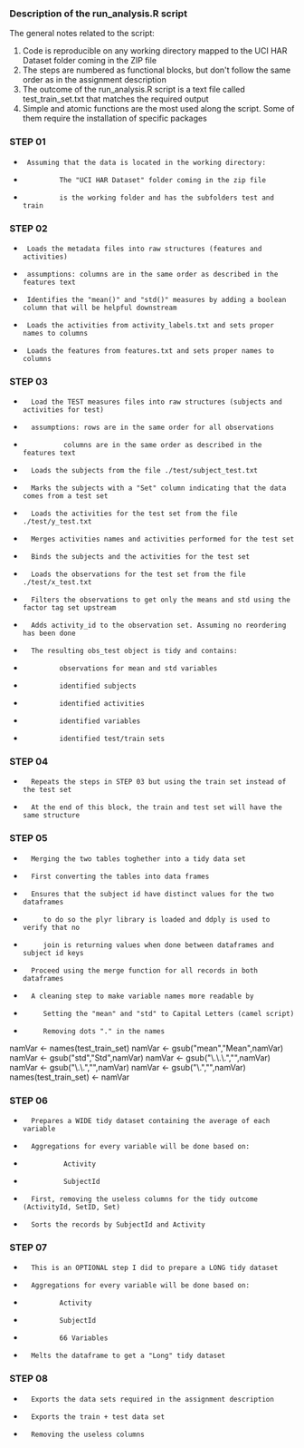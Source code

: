 ### Description of the run_analysis.R script

The general notes related to the script:

1. Code is reproducible on any working directory mapped to the UCI HAR Dataset folder coming in the ZIP file
2. The steps are numbered as functional blocks, but don't follow the same order as in the assignment description
3. The outcome of the run_analysis.R script is a text file called test_train_set.txt that matches the required output
4. Simple and atomic functions are the most used along the script. Some of them require the installation of specific packages


###      STEP 01 
*      Assuming that the data is located in the working directory:
*              The "UCI HAR Dataset" folder coming in the zip file
*              is the working folder and has the subfolders test and train

###    STEP 02 
*      Loads the metadata files into raw structures (features and activities)
*      assumptions: columns are in the same order as described in the features text
*      Identifies the "mean()" and "std()" measures by adding a boolean column that will be helpful downstream
*      Loads the activities from activity_labels.txt and sets proper names to columns
*      Loads the features from features.txt and sets proper names to columns

###     STEP 03 
*       Load the TEST measures files into raw structures (subjects and activities for test)
*       assumptions: rows are in the same order for all observations
*               columns are in the same order as described in the features text
*       Loads the subjects from the file ./test/subject_test.txt
*       Marks the subjects with a "Set" column indicating that the data comes from a test set
*       Loads the activities for the test set from the file ./test/y_test.txt
*       Merges activities names and activities performed for the test set
*       Binds the subjects and the activities for the test set
*       Loads the observations for the test set from the file ./test/x_test.txt
*       Filters the observations to get only the means and std using the factor tag set upstream
*       Adds activity_id to the observation set. Assuming no reordering has been done
*       The resulting obs_test object is tidy and contains:
*              observations for mean and std variables
*              identified subjects
*              identified activities
*              identified variables
*              identified test/train sets

###     STEP 04 
*       Repeats the steps in STEP 03 but using the train set instead of the test set
*       At the end of this block, the train and test set will have the same structure

###     STEP 05
*       Merging the two tables toghether into a tidy data set
*       First converting the tables into data frames
*       Ensures that the subject id have distinct values for the two dataframes
*          to do so the plyr library is loaded and ddply is used to verify that no
*          join is returning values when done between dataframes and subject id keys
*       Proceed using the merge function for all records in both dataframes
*       A cleaning step to make variable names more readable by
*          Setting the "mean" and "std" to Capital Letters (camel script)
*          Removing dots "." in the names
namVar <- names(test_train_set)
namVar <- gsub("mean","Mean",namVar)
namVar <- gsub("std","Std",namVar)
namVar <- gsub("\\.\\.\\.","",namVar)
namVar <- gsub("\\.\\.","",namVar)
namVar <- gsub("\\.","",namVar)
names(test_train_set) <- namVar

###     STEP 06
*       Prepares a WIDE tidy dataset containing the average of each variable
*       Aggregations for every variable will be done based on:
*               Activity
*               SubjectId
*       First, removing the useless columns for the tidy outcome (ActivityId, SetID, Set)
*       Sorts the records by SubjectId and Activity

###     STEP 07
*       This is an OPTIONAL step I did to prepare a LONG tidy dataset
*       Aggregations for every variable will be done based on:
*              Activity
*              SubjectId
*              66 Variables
*       Melts the dataframe to get a "Long" tidy dataset

###     STEP 08
*       Exports the data sets required in the assignment description
*       Exports the train + test data set
*       Removing the useless columns
